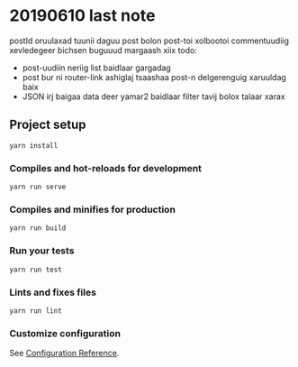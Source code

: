 # 20190610 last note

postId oruulaxad tuunii daguu post bolon post-toi xolbootoi commentuudiig xevledegeer bichsen buguuud margaash xiix todo:

- post-uudiin neriig list baidlaar gargadag
- post bur ni router-link ashiglaj tsaashaa post-n delgerenguig xaruuldag baix
- JSON irj baigaa data deer yamar2 baidlaar filter tavij bolox talaar xarax

## Project setup
```
yarn install
```

### Compiles and hot-reloads for development
```
yarn run serve
```

### Compiles and minifies for production
```
yarn run build
```

### Run your tests
```
yarn run test
```

### Lints and fixes files
```
yarn run lint
```

### Customize configuration
See [Configuration Reference](https://cli.vuejs.org/config/).
